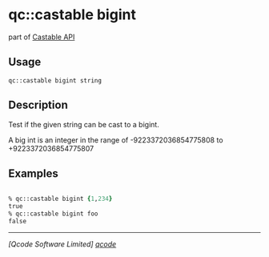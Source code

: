 qc::castable bigint
==============

part of [Castable API](../castable.md)

Usage
-----
`qc::castable bigint string`

Description
-----------
Test if the given string can be cast to a bigint.

A big int is an integer in the range of -9223372036854775808 to +9223372036854775807

Examples
--------
```tcl

% qc::castable bigint {1,234}
true
% qc::castable bigint foo
false
```

----------------------------------
*[Qcode Software Limited] [qcode]*

[qcode]: http://www.qcode.co.uk "Qcode Software"